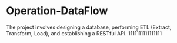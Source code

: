 # Operation-DataFlow
The project involves designing a database, performing ETL (Extract, Transform, Load), and establishing a RESTful API.
1111111111111111
